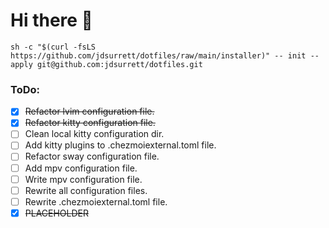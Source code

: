 # Hi there 👋

```shell
sh -c "$(curl -fsLS https://github.com/jdsurrett/dotfiles/raw/main/installer)" -- init --apply git@github.com:jdsurrett/dotfiles.git
```

### ToDo:

* [X] ~~Refactor lvim configuration file.~~
* [X] ~~Refactor kitty configuration file.~~
* [ ] Clean local kitty configuration dir.
* [ ] Add kitty plugins to .chezmoiexternal.toml file.
* [ ] Refactor sway configuration file.
* [ ] Add mpv configuration file.
* [ ] Write mpv configuration file.
* [ ] Rewrite all configuration files.
* [ ] Rewrite .chezmoiexternal.toml file.
* [X] ~~PLACEHOLDER~~
